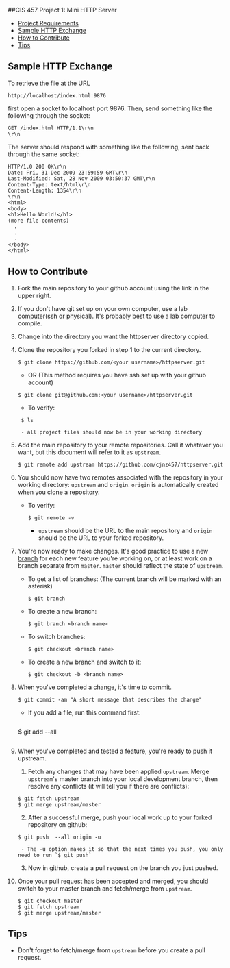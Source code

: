 ##CIS 457 Project 1: Mini HTTP Server

+ [Project Requirements](http://www.cis.gvsu.edu/~kalafuta/cis457/w15/labs/457prj1.html)
+ [Sample HTTP Exchange](#sample-http-exchange)
+ [How to Contribute](#how-to-contribute)
+ [Tips](#tips)

Sample HTTP Exchange
-----------------------

To retrieve the file at the URL

```
http://localhost/index.html:9876
```

first open a socket to localhost port 9876. Then, send something like the following through the socket:

```
GET /index.html HTTP/1.1\r\n
\r\n
```

The server should respond with something like the following, sent back through the same socket:

```
HTTP/1.0 200 OK\r\n
Date: Fri, 31 Dec 2009 23:59:59 GMT\r\n
Last-Modified: Sat, 28 Nov 2009 03:50:37 GMT\r\n
Content-Type: text/html\r\n
Content-Length: 1354\r\n
\r\n
<html>
<body>
<h1>Hello World!</h1>
(more file contents)
  .
  .
  .
</body>
</html>
```

How to Contribute
-------------------
1. Fork the main repository to your github account using the link in the upper right.
2. If you don't have git set up on your own computer, use a lab computer(ssh or physical). It's probably best to use a lab computer to compile.
3. Change into the directory you want the httpserver directory copied.
4. Clone the repository you forked in step 1 to the current directory. 

    ```
    $ git clone https://github.com/<your username>/httpserver.git
    ```
	- OR (This method requires you have ssh set up with your github account)
	
	```
    $ git clone git@github.com:<your username>/httpserver.git
    ```
	
	 - To verify:
	 
	  ```
       $ ls 
      ```
		- all project files should now be in your working directory
		
5. Add the main repository to your remote repositories. Call it whatever you want, but this document will refer to it as `upstream`.

    ```
    $ git remote add upstream https://github.com/cjnz457/httpserver.git
    ```
6. You should now have two remotes associated with the repository in your working directory: `upstream` and `origin`. `origin` is automatically created when you clone a repository. 
    - To verify: 

        ```
       $ git remote -v
        ```
		
		- `upstream` should be the URL to the main repository and `origin` should be the URL to your forked repository.
		
7. You're now ready to make changes. It's good practice to use a new [branch](http://nvie.com/posts/a-successful-git-branching-model/) for each new feature you're working on, or at least work on a branch separate from `master`. `master` should reflect the state of `upstream`.

    - To get a list of branches: (The current branch will be marked with an asterisk)

        ```
       $ git branch
        ```
    - To create a new branch:  

        ```
       $ git branch <branch name>
        ```
    - To switch branches:  

        ```
       $ git checkout <branch name>
        ```
    - To create a new branch and switch to it:  

        ```
       $ git checkout -b <branch name>
        ```

8. When you've completed a change, it's time to commit. 

    ```
    $ git commit -am "A short message that describes the change"
    ```
    - If you add a file, run this command first:
    
      ```
     $ git add --all
      ```
	  
9. When you've completed and tested a feature, you're ready to push it upstream. 

	1. Fetch any changes that may have been applied `upstream`. Merge `upstream`'s master branch into your local development branch, then resolve any conflicts (it will tell you if there are conflicts):
        
      ```
      $ git fetch upstream
      $ git merge upstream/master
      ```
    2. After a successful merge, push your local work up to your forked repository on github:
    
      ```
      $ git push  --all origin -u
      ```
		- The -u option makes it so that the next times you push, you only need to run `$ git push`
	  
	3. Now in github, create a pull request on the branch you just pushed. 

11. Once your pull request has been accepted and merged, you should switch to your master branch and fetch/merge from `upstream`.

    ```
    $ git checkout master
    $ git fetch upstream
    $ git merge upstream/master
    ```


## Tips
+ Don't forget to fetch/merge from `upstream` before you create a pull request.
